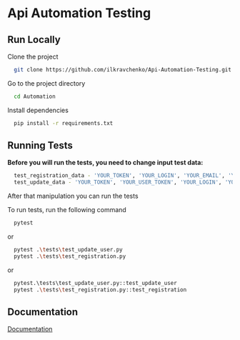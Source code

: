 
# Api Automation Testing


## Run Locally

Clone the project

```bash
  git clone https://github.com/ilkravchenko/Api-Automation-Testing.git
```

Go to the project directory

```bash
  cd Automation
```

Install dependencies

```bash
  pip install -r requirements.txt
```


## Running Tests

**Before you will run the tests, you need to change input test data:**
```bash
  test_registration_data - 'YOUR_TOKEN', 'YOUR_LOGIN', 'YOUR_EMAIL', 'YOUR_PASSWORD'
  test_update_data - 'YOUR_TOKEN', 'YOUR_USER_TOKEN', 'YOUR_LOGIN', 'YOUR_NEW_EMAIL', 'YOUR_NEW_LOGIN'
```

After that manipulation you can run the tests

To run tests, run the following command

```bash
  pytest
```
or

```bash
  pytest .\tests\test_update_user.py
  pytest .\tests\test_registration.py
```
or

```bash
  pytest.\tests\test_update_user.py::test_update_user
  pytest .\tests\test_registration.py::test_registration
```


## Documentation

[Documentation](https://linktodocumentation)

